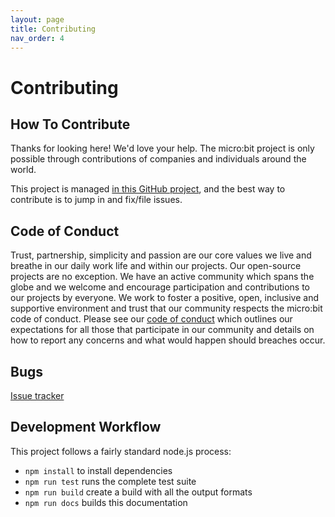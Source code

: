 ```yaml
---
layout: page
title: Contributing
nav_order: 4
---
```


# Contributing

## How To Contribute

Thanks for looking here! We'd love your help. The micro:bit project is only
possible through contributions of companies and individuals around the world.

This project is managed [in this GitHub project](https://github.com/microbit-foundation/microbit-fs), and the best way to contribute
is to jump in and fix/file issues.

## Code of Conduct

Trust, partnership, simplicity and passion are our core values we live and
breathe in our daily work life and within our projects. Our open-source
projects are no exception. We have an active community which spans the globe
and we welcome and encourage participation and contributions to our projects
by everyone. We work to foster a positive, open, inclusive and supportive
environment and trust that our community respects the micro:bit code of
conduct. Please see our [code of conduct](https://microbit.org/safeguarding/)
which outlines our expectations for all those that participate in our
community and details on how to report any concerns and what would happen
should breaches occur.

## Bugs

[Issue tracker](https://github.com/microbit-foundation/microbit-fs/issues)

## Development Workflow

This project follows a fairly standard node.js process:

- `npm install` to install dependencies
- `npm run test` runs the complete test suite
- `npm run build` create a build with all the output formats
- `npm run docs` builds this documentation 
